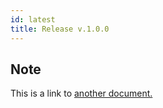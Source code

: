 ```yaml
---
id: latest 
title: Release v.1.0.0
---
```


## Note 
This is a link to [another document.](intro/mission.md)  
